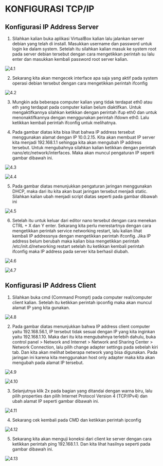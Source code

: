 # KONFIGURASI TCP/IP

## Konfigurasi IP Address Server

1. Silahkan kalian buka aplikasi VirtualBox kalian lalu jalankan server debian yang telah di install. Masukkan username dan password untuk login ke dalam system. Setelah itu silahkan kalian masuk ke system root pada server debian tersebut dengan cara mengetikkan perintah su lalu enter dan masukkan kembali password root server kalian.

![4.1](4.1.jpg)

2. Sekarang kita akan mengecek interface apa saja yang aktif pada system operasi debian tersebut dengan cara mengetikkan perintah ifconfig

![4.2](4.2.jpg)

3. Mungkin ada beberapa computer kalian yang tidak terdapat eth0 atau eth yang terdapat pada computer kalian belum diaktifkan. Untuk mengaktifkannya silahkan ketikkan dengan perintah ifup eth0 dan untuk menonaktifkannya dengan menggunakan perintah ifdown eth0. Lalu ketikkan kembali perintah ifconfig untuk melihatnya.

4. Pada gambar diatas kita bisa lihat bahwa IP address tersebut menggunakan alamat dengan IP 10.0.2.15. Kita akan membuat IP server kita menjadi 192.168.1.1 sehingga kita akan mengubah IP address tersebut. Untuk mengubahnya silahkan kalian ketikkan dengan perintah nano/etc/network/interfaces. Maka akan muncul pengaturan IP seperti gambar dibawah ini.

![4.3](4.3.jpg)

![4.4](4.4.jpg)

5. Pada gambar diatas menunjukkan pengaturan jaringan menggunakan DHCP, maka dari itu kita akan buat jaringan tersebut menjadi static. Silahkan kalian ubah menjadi script diatas seperti pada gambar dibawah ini

![4.5](4.5.jpg)

6. Setelah itu untuk keluar dari editor nano tersebut dengan cara menekan CTRL + X dan Y enter. Sekarang kita perlu merestartnya dengan cara mengetikkan perintah service networking restart, lalu kalian lihat kembali IP addressnya dengan mengetikkan perintah ifconfig. Jika IP address belum berubah maka kalian bisa mengetikkan perintah /etc/init.d/networking restart setelah itu ketikkan kembali perintah ifconfig maka IP address pada server kita berhasil diubah.

![4.6](4.6.jpg)

![4.7](4.7.jpg)

## Konfigurasi IP Address Client

1. Silahkan buka cmd (Command Prompt) pada computer real/computer client kalian. Setelah itu ketikkan perintah ipconfig maka akan muncul alamat IP yang kita gunakan.

![4.8](4.8.jpg)

2. Pada gambar diatas menunjukkan bahwa IP address client computer yaitu 192.168.56.1, IP tersebut tidak sesuai dengan IP yang kita inginkan yaitu 192.168.1.10. Maka dari itu kita mengubahnya terlebih dahulu, buka control panel > Network and Internet > Network and Sharing Center > Network Connection, lalu pilih change adapter settings pada sebelah kiri tab. Dan kita akan melihat beberapa network yang bisa digunakan. Pada jaringan ini karena kita menggunakan host only adapter maka kita akan mengubah pada alamat IP tersebut.

![4.9](4.9.jpg)

![4.10](4.10.jpg)

3. Selanjutnya klik 2x pada bagian yang ditandai dengan warna biru, lalu pilih properties dan pilih Internet Protocol Version 4 (TCP/IPv4) dan ubah alamat IP seperti gambar dibawah ini.

![4.11](4.11.jpg)

4. Sekarang cek kembali pada CMD dan ketikkan perintah ipconfig

![4.12](4.12.jpg)

5. Sekarang kita akan menguji koneksi dari client ke server dengan cara ketikkan perintah ping 192.168.1.1. Dan kita lihat hasilnya seperti pada gambar dibawah ini.

![4.13](4.13.jpg)